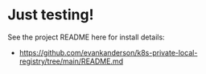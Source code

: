 # Just testing!

See the project README here for install details:

- https://github.com/evankanderson/k8s-private-local-registry/tree/main/README.md

